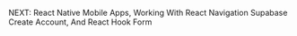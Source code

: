 NEXT: React Native Mobile Apps, Working With React Navigation Supabase Create Account, And React Hook Form
